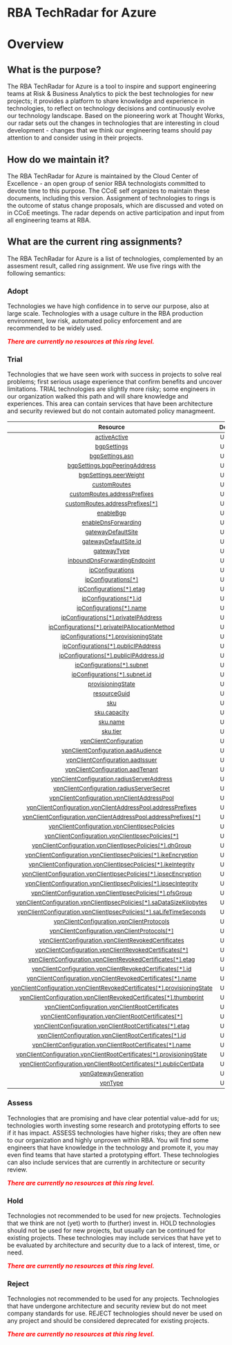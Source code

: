 
RBA TechRadar for Azure
=======================

# Overview

## What is the purpose?


The RBA TechRadar for Azure is a tool to inspire and support engineering teams at Risk & Business Analytics to pick the best technologies for new projects; it provides a platform to share knowledge and experience in technologies, to reflect on technology decisions and continuously evolve our technology landscape.  Based on the pioneering work at Thought Works, our radar sets out the changes in technologies that are interesting in cloud development - changes that we think our engineering teams should pay attention to and consider using in their projects.
## How do we maintain it?


The RBA TechRadar for Azure is maintained by the Cloud Center of Excellence - an open group of senior RBA technologists committed to devote time to this purpose.  The CCoE self organizes to maintain these documents, including this version.  Assignment of technologies to rings is the outcome of status change proposals, which are discussed and voted on in CCoE meetings.  The radar depends on active participation and input from all engineering teams at RBA.
## What are the current ring assignments?


The RBA TechRadar for Azure is a list of technologies, complemented by an assesment result, called ring assignment.  We use five rings with the following semantics:
### Adopt


Technologies we have high confidence in to serve our purpose, also at large scale.  Technologies with a usage culture in the RBA production environment, low risk, automated policy enforcement and are recommended to be widely used.  
  
***<font color="red"> There are currently no resources at this ring level. </font>***
### Trial


Technologies that we have seen work with success in projects to solve real problems;  first serious usage experience that confirm benefits and uncover limitations.  TRIAL technologies are slightly more risky; some engineers in our organization walked this path and will share knowledge and experiences.  This area can contain services that have been architecture and security reviewed but do not contain automated policy managmeent.  

|<sub>Resource</sub>|<sub>Description</sub>|<sub>Path</sub>|<sub>Status</sub>|
| :---: | :---: | :---: | :---: |
|<sub>[activeActive](https://github.com/openrba/python-azure-techradar/tree/master/Microsoft.Network/virtualNetworkGateways/activeActive)</sub>|<sub>UNKNOWN</sub>|<sub>Microsoft.Network/virtualNetworkGateways/activeActive</sub>|<sub>TRIAL</sub>|
|<sub>[bgpSettings](https://github.com/openrba/python-azure-techradar/tree/master/Microsoft.Network/virtualNetworkGateways/bgpSettings)</sub>|<sub>UNKNOWN</sub>|<sub>Microsoft.Network/virtualNetworkGateways/bgpSettings</sub>|<sub>TRIAL</sub>|
|<sub>[bgpSettings.asn](https://github.com/openrba/python-azure-techradar/tree/master/Microsoft.Network/virtualNetworkGateways/bgpSettings.asn)</sub>|<sub>UNKNOWN</sub>|<sub>Microsoft.Network/virtualNetworkGateways/bgpSettings.asn</sub>|<sub>TRIAL</sub>|
|<sub>[bgpSettings.bgpPeeringAddress](https://github.com/openrba/python-azure-techradar/tree/master/Microsoft.Network/virtualNetworkGateways/bgpSettings.bgpPeeringAddress)</sub>|<sub>UNKNOWN</sub>|<sub>Microsoft.Network/virtualNetworkGateways/bgpSettings.bgpPeeringAddress</sub>|<sub>TRIAL</sub>|
|<sub>[bgpSettings.peerWeight](https://github.com/openrba/python-azure-techradar/tree/master/Microsoft.Network/virtualNetworkGateways/bgpSettings.peerWeight)</sub>|<sub>UNKNOWN</sub>|<sub>Microsoft.Network/virtualNetworkGateways/bgpSettings.peerWeight</sub>|<sub>TRIAL</sub>|
|<sub>[customRoutes](https://github.com/openrba/python-azure-techradar/tree/master/Microsoft.Network/virtualNetworkGateways/customRoutes)</sub>|<sub>UNKNOWN</sub>|<sub>Microsoft.Network/virtualNetworkGateways/customRoutes</sub>|<sub>TRIAL</sub>|
|<sub>[customRoutes.addressPrefixes](https://github.com/openrba/python-azure-techradar/tree/master/Microsoft.Network/virtualNetworkGateways/customRoutes.addressPrefixes)</sub>|<sub>UNKNOWN</sub>|<sub>Microsoft.Network/virtualNetworkGateways/customRoutes.addressPrefixes</sub>|<sub>TRIAL</sub>|
|<sub>[customRoutes.addressPrefixes[*]](https://github.com/openrba/python-azure-techradar/tree/master/Microsoft.Network/virtualNetworkGateways/customRoutes.addressPrefixes[*])</sub>|<sub>UNKNOWN</sub>|<sub>Microsoft.Network/virtualNetworkGateways/customRoutes.addressPrefixes[*]</sub>|<sub>TRIAL</sub>|
|<sub>[enableBgp](https://github.com/openrba/python-azure-techradar/tree/master/Microsoft.Network/virtualNetworkGateways/enableBgp)</sub>|<sub>UNKNOWN</sub>|<sub>Microsoft.Network/virtualNetworkGateways/enableBgp</sub>|<sub>TRIAL</sub>|
|<sub>[enableDnsForwarding](https://github.com/openrba/python-azure-techradar/tree/master/Microsoft.Network/virtualNetworkGateways/enableDnsForwarding)</sub>|<sub>UNKNOWN</sub>|<sub>Microsoft.Network/virtualNetworkGateways/enableDnsForwarding</sub>|<sub>TRIAL</sub>|
|<sub>[gatewayDefaultSite](https://github.com/openrba/python-azure-techradar/tree/master/Microsoft.Network/virtualNetworkGateways/gatewayDefaultSite)</sub>|<sub>UNKNOWN</sub>|<sub>Microsoft.Network/virtualNetworkGateways/gatewayDefaultSite</sub>|<sub>TRIAL</sub>|
|<sub>[gatewayDefaultSite.id](https://github.com/openrba/python-azure-techradar/tree/master/Microsoft.Network/virtualNetworkGateways/gatewayDefaultSite.id)</sub>|<sub>UNKNOWN</sub>|<sub>Microsoft.Network/virtualNetworkGateways/gatewayDefaultSite.id</sub>|<sub>TRIAL</sub>|
|<sub>[gatewayType](https://github.com/openrba/python-azure-techradar/tree/master/Microsoft.Network/virtualNetworkGateways/gatewayType)</sub>|<sub>UNKNOWN</sub>|<sub>Microsoft.Network/virtualNetworkGateways/gatewayType</sub>|<sub>TRIAL</sub>|
|<sub>[inboundDnsForwardingEndpoint](https://github.com/openrba/python-azure-techradar/tree/master/Microsoft.Network/virtualNetworkGateways/inboundDnsForwardingEndpoint)</sub>|<sub>UNKNOWN</sub>|<sub>Microsoft.Network/virtualNetworkGateways/inboundDnsForwardingEndpoint</sub>|<sub>TRIAL</sub>|
|<sub>[ipConfigurations](https://github.com/openrba/python-azure-techradar/tree/master/Microsoft.Network/virtualNetworkGateways/ipConfigurations)</sub>|<sub>UNKNOWN</sub>|<sub>Microsoft.Network/virtualNetworkGateways/ipConfigurations</sub>|<sub>TRIAL</sub>|
|<sub>[ipConfigurations[*]](https://github.com/openrba/python-azure-techradar/tree/master/Microsoft.Network/virtualNetworkGateways/ipConfigurations[*])</sub>|<sub>UNKNOWN</sub>|<sub>Microsoft.Network/virtualNetworkGateways/ipConfigurations[*]</sub>|<sub>TRIAL</sub>|
|<sub>[ipConfigurations[*].etag](https://github.com/openrba/python-azure-techradar/tree/master/Microsoft.Network/virtualNetworkGateways/ipConfigurations[*].etag)</sub>|<sub>UNKNOWN</sub>|<sub>Microsoft.Network/virtualNetworkGateways/ipConfigurations[*].etag</sub>|<sub>TRIAL</sub>|
|<sub>[ipConfigurations[*].id](https://github.com/openrba/python-azure-techradar/tree/master/Microsoft.Network/virtualNetworkGateways/ipConfigurations[*].id)</sub>|<sub>UNKNOWN</sub>|<sub>Microsoft.Network/virtualNetworkGateways/ipConfigurations[*].id</sub>|<sub>TRIAL</sub>|
|<sub>[ipConfigurations[*].name](https://github.com/openrba/python-azure-techradar/tree/master/Microsoft.Network/virtualNetworkGateways/ipConfigurations[*].name)</sub>|<sub>UNKNOWN</sub>|<sub>Microsoft.Network/virtualNetworkGateways/ipConfigurations[*].name</sub>|<sub>TRIAL</sub>|
|<sub>[ipConfigurations[*].privateIPAddress](https://github.com/openrba/python-azure-techradar/tree/master/Microsoft.Network/virtualNetworkGateways/ipConfigurations[*].privateIPAddress)</sub>|<sub>UNKNOWN</sub>|<sub>Microsoft.Network/virtualNetworkGateways/ipConfigurations[*].privateIPAddress</sub>|<sub>TRIAL</sub>|
|<sub>[ipConfigurations[*].privateIPAllocationMethod](https://github.com/openrba/python-azure-techradar/tree/master/Microsoft.Network/virtualNetworkGateways/ipConfigurations[*].privateIPAllocationMethod)</sub>|<sub>UNKNOWN</sub>|<sub>Microsoft.Network/virtualNetworkGateways/ipConfigurations[*].privateIPAllocationMethod</sub>|<sub>TRIAL</sub>|
|<sub>[ipConfigurations[*].provisioningState](https://github.com/openrba/python-azure-techradar/tree/master/Microsoft.Network/virtualNetworkGateways/ipConfigurations[*].provisioningState)</sub>|<sub>UNKNOWN</sub>|<sub>Microsoft.Network/virtualNetworkGateways/ipConfigurations[*].provisioningState</sub>|<sub>TRIAL</sub>|
|<sub>[ipConfigurations[*].publicIPAddress](https://github.com/openrba/python-azure-techradar/tree/master/Microsoft.Network/virtualNetworkGateways/ipConfigurations[*].publicIPAddress)</sub>|<sub>UNKNOWN</sub>|<sub>Microsoft.Network/virtualNetworkGateways/ipConfigurations[*].publicIPAddress</sub>|<sub>TRIAL</sub>|
|<sub>[ipConfigurations[*].publicIPAddress.id](https://github.com/openrba/python-azure-techradar/tree/master/Microsoft.Network/virtualNetworkGateways/ipConfigurations[*].publicIPAddress.id)</sub>|<sub>UNKNOWN</sub>|<sub>Microsoft.Network/virtualNetworkGateways/ipConfigurations[*].publicIPAddress.id</sub>|<sub>TRIAL</sub>|
|<sub>[ipConfigurations[*].subnet](https://github.com/openrba/python-azure-techradar/tree/master/Microsoft.Network/virtualNetworkGateways/ipConfigurations[*].subnet)</sub>|<sub>UNKNOWN</sub>|<sub>Microsoft.Network/virtualNetworkGateways/ipConfigurations[*].subnet</sub>|<sub>TRIAL</sub>|
|<sub>[ipConfigurations[*].subnet.id](https://github.com/openrba/python-azure-techradar/tree/master/Microsoft.Network/virtualNetworkGateways/ipConfigurations[*].subnet.id)</sub>|<sub>UNKNOWN</sub>|<sub>Microsoft.Network/virtualNetworkGateways/ipConfigurations[*].subnet.id</sub>|<sub>TRIAL</sub>|
|<sub>[provisioningState](https://github.com/openrba/python-azure-techradar/tree/master/Microsoft.Network/virtualNetworkGateways/provisioningState)</sub>|<sub>UNKNOWN</sub>|<sub>Microsoft.Network/virtualNetworkGateways/provisioningState</sub>|<sub>TRIAL</sub>|
|<sub>[resourceGuid](https://github.com/openrba/python-azure-techradar/tree/master/Microsoft.Network/virtualNetworkGateways/resourceGuid)</sub>|<sub>UNKNOWN</sub>|<sub>Microsoft.Network/virtualNetworkGateways/resourceGuid</sub>|<sub>TRIAL</sub>|
|<sub>[sku](https://github.com/openrba/python-azure-techradar/tree/master/Microsoft.Network/virtualNetworkGateways/sku)</sub>|<sub>UNKNOWN</sub>|<sub>Microsoft.Network/virtualNetworkGateways/sku</sub>|<sub>TRIAL</sub>|
|<sub>[sku.capacity](https://github.com/openrba/python-azure-techradar/tree/master/Microsoft.Network/virtualNetworkGateways/sku.capacity)</sub>|<sub>UNKNOWN</sub>|<sub>Microsoft.Network/virtualNetworkGateways/sku.capacity</sub>|<sub>TRIAL</sub>|
|<sub>[sku.name](https://github.com/openrba/python-azure-techradar/tree/master/Microsoft.Network/virtualNetworkGateways/sku.name)</sub>|<sub>UNKNOWN</sub>|<sub>Microsoft.Network/virtualNetworkGateways/sku.name</sub>|<sub>TRIAL</sub>|
|<sub>[sku.tier](https://github.com/openrba/python-azure-techradar/tree/master/Microsoft.Network/virtualNetworkGateways/sku.tier)</sub>|<sub>UNKNOWN</sub>|<sub>Microsoft.Network/virtualNetworkGateways/sku.tier</sub>|<sub>TRIAL</sub>|
|<sub>[vpnClientConfiguration](https://github.com/openrba/python-azure-techradar/tree/master/Microsoft.Network/virtualNetworkGateways/vpnClientConfiguration)</sub>|<sub>UNKNOWN</sub>|<sub>Microsoft.Network/virtualNetworkGateways/vpnClientConfiguration</sub>|<sub>TRIAL</sub>|
|<sub>[vpnClientConfiguration.aadAudience](https://github.com/openrba/python-azure-techradar/tree/master/Microsoft.Network/virtualNetworkGateways/vpnClientConfiguration.aadAudience)</sub>|<sub>UNKNOWN</sub>|<sub>Microsoft.Network/virtualNetworkGateways/vpnClientConfiguration.aadAudience</sub>|<sub>TRIAL</sub>|
|<sub>[vpnClientConfiguration.aadIssuer](https://github.com/openrba/python-azure-techradar/tree/master/Microsoft.Network/virtualNetworkGateways/vpnClientConfiguration.aadIssuer)</sub>|<sub>UNKNOWN</sub>|<sub>Microsoft.Network/virtualNetworkGateways/vpnClientConfiguration.aadIssuer</sub>|<sub>TRIAL</sub>|
|<sub>[vpnClientConfiguration.aadTenant](https://github.com/openrba/python-azure-techradar/tree/master/Microsoft.Network/virtualNetworkGateways/vpnClientConfiguration.aadTenant)</sub>|<sub>UNKNOWN</sub>|<sub>Microsoft.Network/virtualNetworkGateways/vpnClientConfiguration.aadTenant</sub>|<sub>TRIAL</sub>|
|<sub>[vpnClientConfiguration.radiusServerAddress](https://github.com/openrba/python-azure-techradar/tree/master/Microsoft.Network/virtualNetworkGateways/vpnClientConfiguration.radiusServerAddress)</sub>|<sub>UNKNOWN</sub>|<sub>Microsoft.Network/virtualNetworkGateways/vpnClientConfiguration.radiusServerAddress</sub>|<sub>TRIAL</sub>|
|<sub>[vpnClientConfiguration.radiusServerSecret](https://github.com/openrba/python-azure-techradar/tree/master/Microsoft.Network/virtualNetworkGateways/vpnClientConfiguration.radiusServerSecret)</sub>|<sub>UNKNOWN</sub>|<sub>Microsoft.Network/virtualNetworkGateways/vpnClientConfiguration.radiusServerSecret</sub>|<sub>TRIAL</sub>|
|<sub>[vpnClientConfiguration.vpnClientAddressPool](https://github.com/openrba/python-azure-techradar/tree/master/Microsoft.Network/virtualNetworkGateways/vpnClientConfiguration.vpnClientAddressPool)</sub>|<sub>UNKNOWN</sub>|<sub>Microsoft.Network/virtualNetworkGateways/vpnClientConfiguration.vpnClientAddressPool</sub>|<sub>TRIAL</sub>|
|<sub>[vpnClientConfiguration.vpnClientAddressPool.addressPrefixes](https://github.com/openrba/python-azure-techradar/tree/master/Microsoft.Network/virtualNetworkGateways/vpnClientConfiguration.vpnClientAddressPool.addressPrefixes)</sub>|<sub>UNKNOWN</sub>|<sub>Microsoft.Network/virtualNetworkGateways/vpnClientConfiguration.vpnClientAddressPool.addressPrefixes</sub>|<sub>TRIAL</sub>|
|<sub>[vpnClientConfiguration.vpnClientAddressPool.addressPrefixes[*]](https://github.com/openrba/python-azure-techradar/tree/master/Microsoft.Network/virtualNetworkGateways/vpnClientConfiguration.vpnClientAddressPool.addressPrefixes[*])</sub>|<sub>UNKNOWN</sub>|<sub>Microsoft.Network/virtualNetworkGateways/vpnClientConfiguration.vpnClientAddressPool.addressPrefixes[*]</sub>|<sub>TRIAL</sub>|
|<sub>[vpnClientConfiguration.vpnClientIpsecPolicies](https://github.com/openrba/python-azure-techradar/tree/master/Microsoft.Network/virtualNetworkGateways/vpnClientConfiguration.vpnClientIpsecPolicies)</sub>|<sub>UNKNOWN</sub>|<sub>Microsoft.Network/virtualNetworkGateways/vpnClientConfiguration.vpnClientIpsecPolicies</sub>|<sub>TRIAL</sub>|
|<sub>[vpnClientConfiguration.vpnClientIpsecPolicies[*]](https://github.com/openrba/python-azure-techradar/tree/master/Microsoft.Network/virtualNetworkGateways/vpnClientConfiguration.vpnClientIpsecPolicies[*])</sub>|<sub>UNKNOWN</sub>|<sub>Microsoft.Network/virtualNetworkGateways/vpnClientConfiguration.vpnClientIpsecPolicies[*]</sub>|<sub>TRIAL</sub>|
|<sub>[vpnClientConfiguration.vpnClientIpsecPolicies[*].dhGroup](https://github.com/openrba/python-azure-techradar/tree/master/Microsoft.Network/virtualNetworkGateways/vpnClientConfiguration.vpnClientIpsecPolicies[*].dhGroup)</sub>|<sub>UNKNOWN</sub>|<sub>Microsoft.Network/virtualNetworkGateways/vpnClientConfiguration.vpnClientIpsecPolicies[*].dhGroup</sub>|<sub>TRIAL</sub>|
|<sub>[vpnClientConfiguration.vpnClientIpsecPolicies[*].ikeEncryption](https://github.com/openrba/python-azure-techradar/tree/master/Microsoft.Network/virtualNetworkGateways/vpnClientConfiguration.vpnClientIpsecPolicies[*].ikeEncryption)</sub>|<sub>UNKNOWN</sub>|<sub>Microsoft.Network/virtualNetworkGateways/vpnClientConfiguration.vpnClientIpsecPolicies[*].ikeEncryption</sub>|<sub>TRIAL</sub>|
|<sub>[vpnClientConfiguration.vpnClientIpsecPolicies[*].ikeIntegrity](https://github.com/openrba/python-azure-techradar/tree/master/Microsoft.Network/virtualNetworkGateways/vpnClientConfiguration.vpnClientIpsecPolicies[*].ikeIntegrity)</sub>|<sub>UNKNOWN</sub>|<sub>Microsoft.Network/virtualNetworkGateways/vpnClientConfiguration.vpnClientIpsecPolicies[*].ikeIntegrity</sub>|<sub>TRIAL</sub>|
|<sub>[vpnClientConfiguration.vpnClientIpsecPolicies[*].ipsecEncryption](https://github.com/openrba/python-azure-techradar/tree/master/Microsoft.Network/virtualNetworkGateways/vpnClientConfiguration.vpnClientIpsecPolicies[*].ipsecEncryption)</sub>|<sub>UNKNOWN</sub>|<sub>Microsoft.Network/virtualNetworkGateways/vpnClientConfiguration.vpnClientIpsecPolicies[*].ipsecEncryption</sub>|<sub>TRIAL</sub>|
|<sub>[vpnClientConfiguration.vpnClientIpsecPolicies[*].ipsecIntegrity](https://github.com/openrba/python-azure-techradar/tree/master/Microsoft.Network/virtualNetworkGateways/vpnClientConfiguration.vpnClientIpsecPolicies[*].ipsecIntegrity)</sub>|<sub>UNKNOWN</sub>|<sub>Microsoft.Network/virtualNetworkGateways/vpnClientConfiguration.vpnClientIpsecPolicies[*].ipsecIntegrity</sub>|<sub>TRIAL</sub>|
|<sub>[vpnClientConfiguration.vpnClientIpsecPolicies[*].pfsGroup](https://github.com/openrba/python-azure-techradar/tree/master/Microsoft.Network/virtualNetworkGateways/vpnClientConfiguration.vpnClientIpsecPolicies[*].pfsGroup)</sub>|<sub>UNKNOWN</sub>|<sub>Microsoft.Network/virtualNetworkGateways/vpnClientConfiguration.vpnClientIpsecPolicies[*].pfsGroup</sub>|<sub>TRIAL</sub>|
|<sub>[vpnClientConfiguration.vpnClientIpsecPolicies[*].saDataSizeKilobytes](https://github.com/openrba/python-azure-techradar/tree/master/Microsoft.Network/virtualNetworkGateways/vpnClientConfiguration.vpnClientIpsecPolicies[*].saDataSizeKilobytes)</sub>|<sub>UNKNOWN</sub>|<sub>Microsoft.Network/virtualNetworkGateways/vpnClientConfiguration.vpnClientIpsecPolicies[*].saDataSizeKilobytes</sub>|<sub>TRIAL</sub>|
|<sub>[vpnClientConfiguration.vpnClientIpsecPolicies[*].saLifeTimeSeconds](https://github.com/openrba/python-azure-techradar/tree/master/Microsoft.Network/virtualNetworkGateways/vpnClientConfiguration.vpnClientIpsecPolicies[*].saLifeTimeSeconds)</sub>|<sub>UNKNOWN</sub>|<sub>Microsoft.Network/virtualNetworkGateways/vpnClientConfiguration.vpnClientIpsecPolicies[*].saLifeTimeSeconds</sub>|<sub>TRIAL</sub>|
|<sub>[vpnClientConfiguration.vpnClientProtocols](https://github.com/openrba/python-azure-techradar/tree/master/Microsoft.Network/virtualNetworkGateways/vpnClientConfiguration.vpnClientProtocols)</sub>|<sub>UNKNOWN</sub>|<sub>Microsoft.Network/virtualNetworkGateways/vpnClientConfiguration.vpnClientProtocols</sub>|<sub>TRIAL</sub>|
|<sub>[vpnClientConfiguration.vpnClientProtocols[*]](https://github.com/openrba/python-azure-techradar/tree/master/Microsoft.Network/virtualNetworkGateways/vpnClientConfiguration.vpnClientProtocols[*])</sub>|<sub>UNKNOWN</sub>|<sub>Microsoft.Network/virtualNetworkGateways/vpnClientConfiguration.vpnClientProtocols[*]</sub>|<sub>TRIAL</sub>|
|<sub>[vpnClientConfiguration.vpnClientRevokedCertificates](https://github.com/openrba/python-azure-techradar/tree/master/Microsoft.Network/virtualNetworkGateways/vpnClientConfiguration.vpnClientRevokedCertificates)</sub>|<sub>UNKNOWN</sub>|<sub>Microsoft.Network/virtualNetworkGateways/vpnClientConfiguration.vpnClientRevokedCertificates</sub>|<sub>TRIAL</sub>|
|<sub>[vpnClientConfiguration.vpnClientRevokedCertificates[*]](https://github.com/openrba/python-azure-techradar/tree/master/Microsoft.Network/virtualNetworkGateways/vpnClientConfiguration.vpnClientRevokedCertificates[*])</sub>|<sub>UNKNOWN</sub>|<sub>Microsoft.Network/virtualNetworkGateways/vpnClientConfiguration.vpnClientRevokedCertificates[*]</sub>|<sub>TRIAL</sub>|
|<sub>[vpnClientConfiguration.vpnClientRevokedCertificates[*].etag](https://github.com/openrba/python-azure-techradar/tree/master/Microsoft.Network/virtualNetworkGateways/vpnClientConfiguration.vpnClientRevokedCertificates[*].etag)</sub>|<sub>UNKNOWN</sub>|<sub>Microsoft.Network/virtualNetworkGateways/vpnClientConfiguration.vpnClientRevokedCertificates[*].etag</sub>|<sub>TRIAL</sub>|
|<sub>[vpnClientConfiguration.vpnClientRevokedCertificates[*].id](https://github.com/openrba/python-azure-techradar/tree/master/Microsoft.Network/virtualNetworkGateways/vpnClientConfiguration.vpnClientRevokedCertificates[*].id)</sub>|<sub>UNKNOWN</sub>|<sub>Microsoft.Network/virtualNetworkGateways/vpnClientConfiguration.vpnClientRevokedCertificates[*].id</sub>|<sub>TRIAL</sub>|
|<sub>[vpnClientConfiguration.vpnClientRevokedCertificates[*].name](https://github.com/openrba/python-azure-techradar/tree/master/Microsoft.Network/virtualNetworkGateways/vpnClientConfiguration.vpnClientRevokedCertificates[*].name)</sub>|<sub>UNKNOWN</sub>|<sub>Microsoft.Network/virtualNetworkGateways/vpnClientConfiguration.vpnClientRevokedCertificates[*].name</sub>|<sub>TRIAL</sub>|
|<sub>[vpnClientConfiguration.vpnClientRevokedCertificates[*].provisioningState](https://github.com/openrba/python-azure-techradar/tree/master/Microsoft.Network/virtualNetworkGateways/vpnClientConfiguration.vpnClientRevokedCertificates[*].provisioningState)</sub>|<sub>UNKNOWN</sub>|<sub>Microsoft.Network/virtualNetworkGateways/vpnClientConfiguration.vpnClientRevokedCertificates[*].provisioningState</sub>|<sub>TRIAL</sub>|
|<sub>[vpnClientConfiguration.vpnClientRevokedCertificates[*].thumbprint](https://github.com/openrba/python-azure-techradar/tree/master/Microsoft.Network/virtualNetworkGateways/vpnClientConfiguration.vpnClientRevokedCertificates[*].thumbprint)</sub>|<sub>UNKNOWN</sub>|<sub>Microsoft.Network/virtualNetworkGateways/vpnClientConfiguration.vpnClientRevokedCertificates[*].thumbprint</sub>|<sub>TRIAL</sub>|
|<sub>[vpnClientConfiguration.vpnClientRootCertificates](https://github.com/openrba/python-azure-techradar/tree/master/Microsoft.Network/virtualNetworkGateways/vpnClientConfiguration.vpnClientRootCertificates)</sub>|<sub>UNKNOWN</sub>|<sub>Microsoft.Network/virtualNetworkGateways/vpnClientConfiguration.vpnClientRootCertificates</sub>|<sub>TRIAL</sub>|
|<sub>[vpnClientConfiguration.vpnClientRootCertificates[*]](https://github.com/openrba/python-azure-techradar/tree/master/Microsoft.Network/virtualNetworkGateways/vpnClientConfiguration.vpnClientRootCertificates[*])</sub>|<sub>UNKNOWN</sub>|<sub>Microsoft.Network/virtualNetworkGateways/vpnClientConfiguration.vpnClientRootCertificates[*]</sub>|<sub>TRIAL</sub>|
|<sub>[vpnClientConfiguration.vpnClientRootCertificates[*].etag](https://github.com/openrba/python-azure-techradar/tree/master/Microsoft.Network/virtualNetworkGateways/vpnClientConfiguration.vpnClientRootCertificates[*].etag)</sub>|<sub>UNKNOWN</sub>|<sub>Microsoft.Network/virtualNetworkGateways/vpnClientConfiguration.vpnClientRootCertificates[*].etag</sub>|<sub>TRIAL</sub>|
|<sub>[vpnClientConfiguration.vpnClientRootCertificates[*].id](https://github.com/openrba/python-azure-techradar/tree/master/Microsoft.Network/virtualNetworkGateways/vpnClientConfiguration.vpnClientRootCertificates[*].id)</sub>|<sub>UNKNOWN</sub>|<sub>Microsoft.Network/virtualNetworkGateways/vpnClientConfiguration.vpnClientRootCertificates[*].id</sub>|<sub>TRIAL</sub>|
|<sub>[vpnClientConfiguration.vpnClientRootCertificates[*].name](https://github.com/openrba/python-azure-techradar/tree/master/Microsoft.Network/virtualNetworkGateways/vpnClientConfiguration.vpnClientRootCertificates[*].name)</sub>|<sub>UNKNOWN</sub>|<sub>Microsoft.Network/virtualNetworkGateways/vpnClientConfiguration.vpnClientRootCertificates[*].name</sub>|<sub>TRIAL</sub>|
|<sub>[vpnClientConfiguration.vpnClientRootCertificates[*].provisioningState](https://github.com/openrba/python-azure-techradar/tree/master/Microsoft.Network/virtualNetworkGateways/vpnClientConfiguration.vpnClientRootCertificates[*].provisioningState)</sub>|<sub>UNKNOWN</sub>|<sub>Microsoft.Network/virtualNetworkGateways/vpnClientConfiguration.vpnClientRootCertificates[*].provisioningState</sub>|<sub>TRIAL</sub>|
|<sub>[vpnClientConfiguration.vpnClientRootCertificates[*].publicCertData](https://github.com/openrba/python-azure-techradar/tree/master/Microsoft.Network/virtualNetworkGateways/vpnClientConfiguration.vpnClientRootCertificates[*].publicCertData)</sub>|<sub>UNKNOWN</sub>|<sub>Microsoft.Network/virtualNetworkGateways/vpnClientConfiguration.vpnClientRootCertificates[*].publicCertData</sub>|<sub>TRIAL</sub>|
|<sub>[vpnGatewayGeneration](https://github.com/openrba/python-azure-techradar/tree/master/Microsoft.Network/virtualNetworkGateways/vpnGatewayGeneration)</sub>|<sub>UNKNOWN</sub>|<sub>Microsoft.Network/virtualNetworkGateways/vpnGatewayGeneration</sub>|<sub>TRIAL</sub>|
|<sub>[vpnType](https://github.com/openrba/python-azure-techradar/tree/master/Microsoft.Network/virtualNetworkGateways/vpnType)</sub>|<sub>UNKNOWN</sub>|<sub>Microsoft.Network/virtualNetworkGateways/vpnType</sub>|<sub>TRIAL</sub>|

### Assess


Technologies that are promising and have clear potential value-add for us; technologies worth investing some research and prototyping efforts to see if it has impact.  ASSESS technologies have higher risks;  they are often new to our organization and highly unproven within RBA.  You will find some engineers that have knowledge in the technology and promote it, you may even find teams that have started a prototyping effort.  These technologies can also include services that are currently in architecture or security review.  
  
***<font color="red"> There are currently no resources at this ring level. </font>***
### Hold


Technologies not recommended to be used for new projects. Technologies that we think are not (yet) worth to (further) invest in.  HOLD technologies should not be used for new projects, but usually can be continued for existing projects.  These technologies may include services that have yet to be evaluated by architecture and security due to a lack of interest, time, or need.  
  
***<font color="red"> There are currently no resources at this ring level. </font>***
### Reject


Technologies not recommended to be used for any projects. Technologies that have undergone architecture and security review but do not meet company standards for use.  REJECT technologies should never be used on any project and should be considered deprecated for existing projects.  
  
***<font color="red"> There are currently no resources at this ring level. </font>***